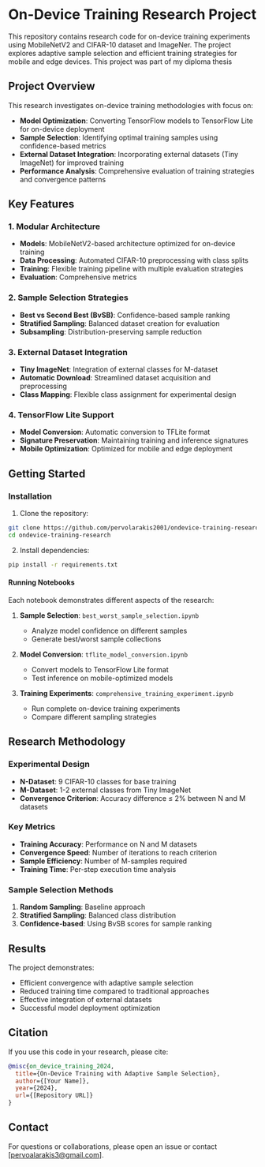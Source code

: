 # On-Device Training Research Project

This repository contains research code for on-device training experiments using MobileNetV2 and CIFAR-10 dataset and ImageNer. The project explores adaptive sample selection and efficient training strategies for mobile and edge devices. This project was part of my diploma thesis 

## Project Overview

This research investigates on-device training methodologies with focus on:

- **Model Optimization**: Converting TensorFlow models to TensorFlow Lite for on-device deployment
- **Sample Selection**: Identifying optimal training samples using confidence-based metrics
- **External Dataset Integration**: Incorporating external datasets (Tiny ImageNet) for improved training
- **Performance Analysis**: Comprehensive evaluation of training strategies and convergence patterns

## Key Features

### 1. Modular Architecture
- **Models**: MobileNetV2-based architecture optimized for on-device training
- **Data Processing**: Automated CIFAR-10 preprocessing with class splits
- **Training**: Flexible training pipeline with multiple evaluation strategies
- **Evaluation**: Comprehensive metrics 

### 2. Sample Selection Strategies
- **Best vs Second Best (BvSB)**: Confidence-based sample ranking
- **Stratified Sampling**: Balanced dataset creation for evaluation
- **Subsampling**: Distribution-preserving sample reduction

### 3. External Dataset Integration
- **Tiny ImageNet**: Integration of external classes for M-dataset
- **Automatic Download**: Streamlined dataset acquisition and preprocessing
- **Class Mapping**: Flexible class assignment for experimental design

### 4. TensorFlow Lite Support
- **Model Conversion**: Automatic conversion to TFLite format
- **Signature Preservation**: Maintaining training and inference signatures
- **Mobile Optimization**: Optimized for mobile and edge deployment

## Getting Started

### Installation

1. Clone the repository:
```bash
git clone https://github.com/pervolarakis2001/ondevice-training-research.git
cd ondevice-training-research
```

2. Install dependencies:
```bash
pip install -r requirements.txt
```


#### Running Notebooks

Each notebook demonstrates different aspects of the research:

1. **Sample Selection**: `best_worst_sample_selection.ipynb`
   - Analyze model confidence on different samples
   - Generate best/worst sample collections

2. **Model Conversion**: `tflite_model_conversion.ipynb`
   - Convert models to TensorFlow Lite format
   - Test inference on mobile-optimized models

3. **Training Experiments**: `comprehensive_training_experiment.ipynb`
   - Run complete on-device training experiments
   - Compare different sampling strategies

## Research Methodology

### Experimental Design
- **N-Dataset**: 9 CIFAR-10 classes for base training
- **M-Dataset**: 1-2 external classes from Tiny ImageNet
- **Convergence Criterion**: Accuracy difference ≤ 2% between N and M datasets

### Key Metrics
- **Training Accuracy**: Performance on N and M datasets
- **Convergence Speed**: Number of iterations to reach criterion
- **Sample Efficiency**: Number of M-samples required
- **Training Time**: Per-step execution time analysis

### Sample Selection Methods
1. **Random Sampling**: Baseline approach
2. **Stratified Sampling**: Balanced class distribution
3. **Confidence-based**: Using BvSB scores for sample ranking

## Results

The project demonstrates:
- Efficient convergence with adaptive sample selection
- Reduced training time compared to traditional approaches
- Effective integration of external datasets
- Successful model deployment optimization

## Citation

If you use this code in your research, please cite:
```bibtex
@misc{on_device_training_2024,
  title={On-Device Training with Adaptive Sample Selection},
  author={[Your Name]},
  year={2024},
  url={[Repository URL]}
}
```

## Contact

For questions or collaborations, please open an issue or contact [pervoalarakis3@gmail.com].
